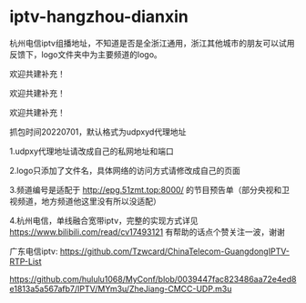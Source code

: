 # iptv-hangzhou-dianxin

杭州电信iptv组播地址，不知道是否是全浙江通用，浙江其他城市的朋友可以试用反馈下，logo文件夹中为主要频道的logo。




欢迎共建补充！

欢迎共建补充！

欢迎共建补充！



抓包时间20220701，默认格式为udpxyd代理地址

1.udpxy代理地址请改成自己的私网地址和端口

2.logo只添加了文件名，具体网络的访问方式请修改成自己的页面

3.频道编号是适配于 http://epg.51zmt.top:8000/ 的节目预告单（部分央视和卫视频道，地方频道他这里没有所以没适配）


4.杭州电信，单线融合宽带iptv，完整的实现方式详见 https://www.bilibili.com/read/cv17493121 有帮助的话点个赞关注一波，谢谢

广东电信iptv:
https://github.com/Tzwcard/ChinaTelecom-GuangdongIPTV-RTP-List

https://github.com/hululu1068/MyConf/blob/0039447fac823486aa72e4ed8e1813a5a567afb7/IPTV/MYm3u/ZheJiang-CMCC-UDP.m3u

